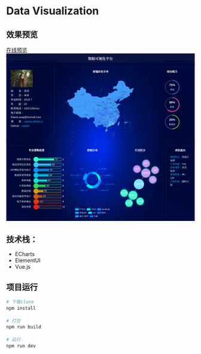 Data Visualization
===

## 效果预览

[在线预览](https://neptoo.github.io/datav/#/)
![可视化](https://raw.githubusercontent.com/neptoo/datav/master/static/HelloView%20.png)

## 技术栈：

- ECharts
- ElementUI
- Vue.js

## 项目运行
``` bash
# 下载clone
npm install

# 打包
npm run build

# 运行
npm run dev
```
